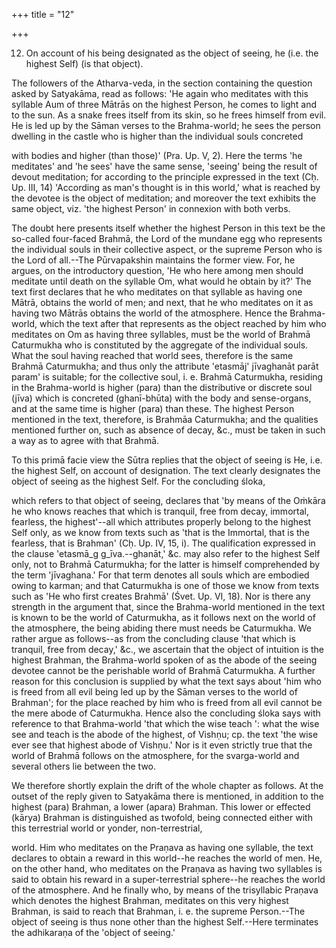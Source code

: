 +++
title = "12"

+++


12. On account of his being designated as the object of seeing, he (i.e. the highest Self) (is that object).

The followers of the Atharva-veda, in the section containing the question asked by Satyakāma, read as follows: 'He again who meditates with this syllable Aum of three Mātrās on the highest Person, he comes to light and to the sun. As a snake frees itself from its skin, so he frees himself from evil. He is led up by the Sāman verses to the Brahma-world; he sees the person dwelling in the castle who is higher than the individual souls concreted

with bodies and higher (than those)' (Pra. Up. V, 2). Here the terms 'he meditates' and 'he sees' have the same sense, 'seeing' being the result of devout meditation; for according to the principle expressed in the text (Cḥ. Up. III, 14) 'According as man's thought is in this world,' what is reached by the devotee is the object of meditation; and moreover the text exhibits the same object, viz. 'the highest Person' in connexion with both verbs.

The doubt here presents itself whether the highest Person in this text be the so-called four-faced Brahmā, the Lord of the mundane egg who represents the individual souls in their collective aspect, or the supreme Person who is the Lord of all.--The Pūrvapakshin maintains the former view. For, he argues, on the introductory question, 'He who here among men should meditate until death on the syllable Om, what would he obtain by it?' The text first declares that he who meditates on that syllable as having one Mātrā, obtains the world of men; and next, that he who meditates on it as having two Mātrās obtains the world of the atmosphere. Hence the Brahma-world, which the text after that represents as the object reached by him who meditates on Om as having three syllables, must be the world of Brahmā Caturmukha who is constituted by the aggregate of the individual souls. What the soul having reached that world sees, therefore is the same Brahmā Caturmukha; and thus only the attribute 'etasmāj' jīvaghanāt parāt param' is suitable; for the collective soul, i. e. Brahmā Caturmukha, residing in the Brahma-world is higher (para) than the distributive or discrete soul (jīva) which is concreted (ghanī-bhūta) with the body and sense-organs, and at the same time is higher (para) than these. The highest Person mentioned in the text, therefore, is Brahmāa Caturmukha; and the qualities mentioned further on, such as absence of decay, &c., must be taken in such a way as to agree with that Brahmā.

To this primā facie view the Sūtra replies that the object of seeing is He, i.e. the highest Self, on account of designation. The text clearly designates the object of seeing as the highest Self. For the concluding śloka,

which refers to that object of seeing, declares that 'by means of the Oṁkāra he who knows reaches that which is tranquil, free from decay, immortal, fearless, the highest'--all which attributes properly belong to the highest Self only, as we know from texts such as 'that is the Immortal, that is the fearless, that is Brahman' (Cḥ. Up. IV, 15, i). The qualification expressed in the clause 'etasmā_g g_īva.--ghanāt,' &c. may also refer to the highest Self only, not to Brahmā Caturmukha; for the latter is himself comprehended by the term 'jīvaghana.' For that term denotes all souls which are embodied owing to karman; and that Caturmukha is one of those we know from texts such as 'He who first creates Brahmā' (Śvet. Up. VI, 18). Nor is there any strength in the argument that, since the Brahma-world mentioned in the text is known to be the world of Caturmukha, as it follows next on the world of the atmosphere, the being abiding there must needs be Caturmukha. We rather argue as follows--as from the concluding clause 'that which is tranquil, free from decay,' &c., we ascertain that the object of intuition is the highest Brahman, the Brahma-world spoken of as the abode of the seeing devotee cannot be the perishable world of Brahmā Caturmukha. A further reason for this conclusion is supplied by what the text says about 'him who is freed from all evil being led up by the Sāman verses to the world of Brahman'; for the place reached by him who is freed from all evil cannot be the mere abode of Caturmukha. Hence also the concluding śloka says with reference to that Brahma-world 'that which the wise teach ': what the wise see and teach is the abode of the highest, of Vishṇu; cp. the text 'the wise ever see that highest abode of Vishṇu.' Nor is it even strictly true that the world of Brahmā follows on the atmosphere, for the svarga-world and several others lie between the two.

We therefore shortly explain the drift of the whole chapter as follows. At the outset of the reply given to Satyakāma there is mentioned, in addition to the highest (para) Brahman, a lower (apara) Brahman. This lower or effected (kārya) Brahman is distinguished as twofold, being connected either with this terrestrial world or yonder, non-terrestrial,

world. Him who meditates on the Praṇava as having one syllable, the text declares to obtain a reward in this world--he reaches the world of men. He, on the other hand, who meditates on the Praṇava as having two syllables is said to obtain his reward in a super-terrestrial sphere--he reaches the world of the atmosphere. And he finally who, by means of the trisyllabic Praṇava which denotes the highest Brahman, meditates on this very highest Brahman, is said to reach that Brahman, i. e. the supreme Person.--The object of seeing is thus none other than the highest Self.--Here terminates the adhikaraṇa of the 'object of seeing.'

